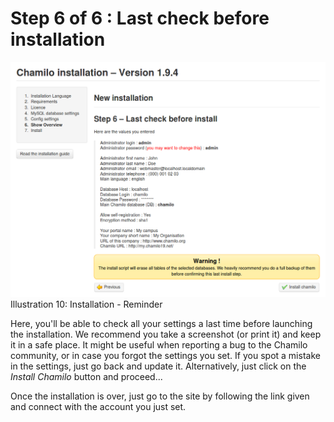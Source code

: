 # Step 6 of 6 : Last check before installation

![](../../../../.gitbook/assets/images11%20%288%29.png)Illustration 10: Installation - Reminder

Here, you'll be able to check all your settings a last time before launching the installation. We recommend you take a screenshot \(or print it\) and keep it in a safe place. It might be useful when reporting a bug to the Chamilo community, or in case you forgot the settings you set. If you spot a mistake in the settings, just go back and update it. Alternatively, just click on the _Install Chamilo_ button and proceed...

Once the installation is over, just go to the site by following the link given and connect with the account you just set.

